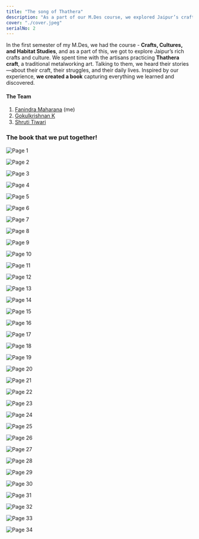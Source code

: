 ```yaml
---
title: "The song of Thathera"
description: "As a part of our M.Des course, we explored Jaipur’s crafts and culture, spending time with Thathera artisans, learning their stories, and understanding their craft. We designed a book documenting our findings."
cover: "./cover.jpeg"
serialNo: 2
---
```


<div class='max-w-screen-sm mb-16'>

In the first semester of my M.Des, we had the course - **Crafts, Cultures, and Habitat Studies**, and as a part of this, we got to explore Jaipur’s rich crafts and culture. We spent time with the artisans practicing **Thathera craft**, a traditional metalworking art. Talking to them, we heard their stories—about their craft, their struggles, and their daily lives. Inspired by our experience, **we created a book** capturing everything we learned and discovered. 

#### The Team

1. <a href="https://www.linkedin.com/in/fanindra-m/" external>Fanindra Maharana</a> (me)
2. <a href="https://www.linkedin.com/in/gokul-krishna-3891ab203/" external>Gokulkrishnan K</a>
3. <a href="https://www.linkedin.com/in/shruti-tiwari-0a716422a/" external>Shruti Tiwari</a>

</div>

### The book that we put together!

<div class="flex flex-row "><div>

![Page 1](page01.webp)
</div><div>

![Page 2](page02.webp)
</div></div>

<div class="flex flex-row "><div>

![Page 3](page03.webp)
</div><div>

![Page 4](page04.webp)
</div></div>

<div class="flex flex-row "><div>

![Page 5](page05.webp)
</div><div>

![Page 6](page06.webp)
</div></div>

<div class="flex flex-row "><div>

![Page 7](page07.webp)
</div><div>

![Page 8](page08.webp)
</div></div>

<div class="flex flex-row "><div>

![Page 9](page09.webp)
</div><div>

![Page 10](page10.webp)
</div></div>

<div class="flex flex-row "><div>

![Page 11](page11.webp)
</div><div>

![Page 12](page12.webp)
</div></div>

<div class="flex flex-row "><div>

![Page 13](page13.webp)
</div><div>

![Page 14](page14.webp)
</div></div>

<div class="flex flex-row "><div>

![Page 15](page15.webp)
</div><div>

![Page 16](page16.webp)
</div></div>

<div class="flex flex-row "><div>

![Page 17](page17.webp)
</div><div>

![Page 18](page18.webp)
</div></div>

<div class="flex flex-row "><div>

![Page 19](page19.webp)
</div><div>

![Page 20](page20.webp)
</div></div>

<div class="flex flex-row"><div>

![Page 21](page21.webp)
</div><div>

![Page 22](page22.webp)
</div></div>

<div class="flex flex-row "><div>

![Page 23](page23.webp)
</div><div>

![Page 24](page24.webp)
</div></div>

<div class="flex flex-row "><div>

![Page 25](page25.webp)
</div><div>

![Page 26](page26.webp)
</div></div>

<div class="flex flex-row "><div>

![Page 27](page27.webp)
</div><div>

![Page 28](page28.webp)
</div></div>

<div class="flex flex-row "><div>

![Page 29](page29.webp)
</div><div>

![Page 30](page30.webp)
</div></div>

<div class="flex flex-row "><div>

![Page 31](page31.webp)
</div><div>

![Page 32](page32.webp)
</div></div>

<div class="flex flex-row "><div>

![Page 33](page33.webp)
</div><div>

![Page 34](page34.webp)
</div></div>